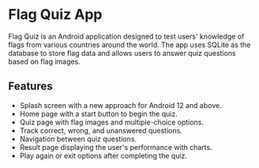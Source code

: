 # Flag Quiz App

Flag Quiz is an Android application designed to test users' knowledge of flags from various countries around the world. The app uses SQLite as the database to store flag data and allows users to answer quiz questions based on flag images.

## Features

- Splash screen with a new approach for Android 12 and above.
- Home page with a start button to begin the quiz.
- Quiz page with flag images and multiple-choice options.
- Track correct, wrong, and unanswered questions.
- Navigation between quiz questions.
- Result page displaying the user's performance with charts.
- Play again or exit options after completing the quiz.
